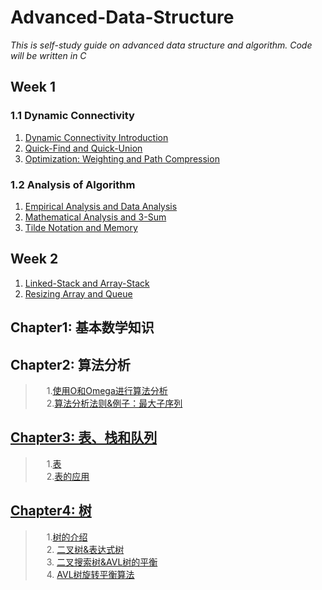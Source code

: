 # Advanced-Data-Structure
*This is self-study guide on advanced data structure and algorithm. Code will be written in C*
## Week 1
### 1.1 Dynamic Connectivity
1. [Dynamic Connectivity Introduction](https://github.com/KingArthur0205/Advanced-Data-Structure/blob/main/Algorithms%20Part1/Week%201/Dynamic%20Connectivity/%E3%80%90DS%E3%80%91Day1.pdf)
2. [Quick-Find and Quick-Union](https://github.com/KingArthur0205/Advanced-Data-Structure/blob/main/Algorithms%20Part1/Week%201/Dynamic%20Connectivity/%E3%80%90DS%E3%80%91Day1(2).pdf)
3. [Optimization: Weighting and Path Compression](https://github.com/KingArthur0205/Advanced-Data-Structure/blob/main/Algorithms%20Part1/Week%201/Dynamic%20Connectivity/%E3%80%90DS%E3%80%91Day1(3).pdf)
### 1.2 Analysis of Algorithm
1. [Empirical Analysis and Data Analysis](https://github.com/KingArthur0205/Advanced-Data-Structure/blob/main/Algorithms%20Part1/Week%201/Analysis%20of%20Algorithms/%E3%80%90DS%E3%80%91Day2.pdf)
2. [Mathematical Analysis and 3-Sum](https://github.com/KingArthur0205/Advanced-Data-Structure/blob/main/Algorithms%20Part1/Week%201/Analysis%20of%20Algorithms/%E3%80%90DS%E3%80%91Day2(2).pdf)
3. [Tilde Notation and Memory](https://github.com/KingArthur0205/Advanced-Data-Structure/blob/main/Algorithms%20Part1/Week%201/Analysis%20of%20Algorithms/%E3%80%90DS%E3%80%91Day3.pdf)
## Week 2
1. [Linked-Stack and Array-Stack](https://github.com/KingArthur0205/Advanced-Data-Structure/blob/main/Algorithms%20Part1/Week%202/Stacks%20and%20Queues/%E3%80%90DS%E3%80%91Day4.pdf)
2. [Resizing Array and Queue](https://github.com/KingArthur0205/Advanced-Data-Structure/blob/main/Algorithms%20Part1/Week%202/Stacks%20and%20Queues/%E3%80%90DS%E3%80%91Day4(2).pdf)

## Chapter1: 基本数学知识
## Chapter2: 算法分析 <br>
> &emsp; 1.[使用O和Omega进行算法分析](https://github.com/KingArthur0205/Advanced-Data-Structure/blob/main/%E6%95%B0%E6%8D%AE%E7%BB%93%E6%9E%84%E4%B8%8E%E7%AE%97%E6%B3%95%E5%88%86%E6%9E%90_C%E8%AF%AD%E8%A8%80%E6%8F%8F%E8%BF%B0/Ch2%20%E7%AE%97%E6%B3%95%E5%88%86%E6%9E%90/%E3%80%90%E6%95%B0%E6%8D%AE%E7%BB%93%E6%9E%84%E3%80%91Day1.pdf) <br>
> &emsp; 2.[算法分析法则&例子：最大子序列](https://github.com/KingArthur0205/Advanced-Data-Structure/blob/main/%E6%95%B0%E6%8D%AE%E7%BB%93%E6%9E%84%E4%B8%8E%E7%AE%97%E6%B3%95%E5%88%86%E6%9E%90_C%E8%AF%AD%E8%A8%80%E6%8F%8F%E8%BF%B0/Ch2%20%E7%AE%97%E6%B3%95%E5%88%86%E6%9E%90/%E3%80%90%E6%95%B0%E6%8D%AE%E7%BB%93%E6%9E%84%E3%80%91Day2.pdf)
## [Chapter3: 表、栈和队列](https://github.com/KingArthur0205/Advanced-Data-Structure/tree/main/%E6%95%B0%E6%8D%AE%E7%BB%93%E6%9E%84%E4%B8%8E%E7%AE%97%E6%B3%95%E5%88%86%E6%9E%90_C%E8%AF%AD%E8%A8%80%E6%8F%8F%E8%BF%B0/Ch3%20%E8%A1%A8%E3%80%81%E6%A0%88%E3%80%81%E9%98%9F%E5%88%97/Code/LinkedList) <br>
> &emsp; 1.[表](https://github.com/KingArthur0205/Advanced-Data-Structure/blob/main/%E6%95%B0%E6%8D%AE%E7%BB%93%E6%9E%84%E4%B8%8E%E7%AE%97%E6%B3%95%E5%88%86%E6%9E%90_C%E8%AF%AD%E8%A8%80%E6%8F%8F%E8%BF%B0/Ch3%20%E8%A1%A8%E3%80%81%E6%A0%88%E3%80%81%E9%98%9F%E5%88%97/%E8%A1%A8/%E3%80%90%E6%95%B0%E6%8D%AE%E7%BB%93%E6%9E%84%E3%80%91Day3.pdf) <br>
> &emsp; 2.[表的应用](https://github.com/KingArthur0205/Advanced-Data-Structure/blob/main/%E6%95%B0%E6%8D%AE%E7%BB%93%E6%9E%84%E4%B8%8E%E7%AE%97%E6%B3%95%E5%88%86%E6%9E%90_C%E8%AF%AD%E8%A8%80%E6%8F%8F%E8%BF%B0/Ch3%20%E8%A1%A8%E3%80%81%E6%A0%88%E3%80%81%E9%98%9F%E5%88%97/%E3%80%90%E6%95%B0%E6%8D%AE%E7%BB%93%E6%9E%84%E3%80%91Day4.pdf)
## [Chapter4: 树](https://github.com/KingArthur0205/Advanced-Data-Structure/tree/main/%E6%95%B0%E6%8D%AE%E7%BB%93%E6%9E%84%E4%B8%8E%E7%AE%97%E6%B3%95%E5%88%86%E6%9E%90_C%E8%AF%AD%E8%A8%80%E6%8F%8F%E8%BF%B0/Ch4%20%E6%A0%91/Code) <br>
> &emsp; 1.[树的介绍](https://github.com/KingArthur0205/Advanced-Data-Structure/blob/main/%E6%95%B0%E6%8D%AE%E7%BB%93%E6%9E%84%E4%B8%8E%E7%AE%97%E6%B3%95%E5%88%86%E6%9E%90_C%E8%AF%AD%E8%A8%80%E6%8F%8F%E8%BF%B0/Ch4%20%E6%A0%91/%E3%80%90%E6%95%B0%E6%8D%AE%E7%BB%93%E6%9E%84%E3%80%91Day4(2).pdf) <br>
> &emsp; 2. [二叉树&表达式树](https://github.com/KingArthur0205/Advanced-Data-Structure/blob/main/%E6%95%B0%E6%8D%AE%E7%BB%93%E6%9E%84%E4%B8%8E%E7%AE%97%E6%B3%95%E5%88%86%E6%9E%90_C%E8%AF%AD%E8%A8%80%E6%8F%8F%E8%BF%B0/Ch4%20%E6%A0%91/%E3%80%90%E6%95%B0%E6%8D%AE%E7%BB%93%E6%9E%84%E3%80%91Day5.pdf) <br>
> &emsp; 3. [二叉搜索树&AVL树的平衡](https://github.com/KingArthur0205/Advanced-Data-Structure/blob/main/%E6%95%B0%E6%8D%AE%E7%BB%93%E6%9E%84%E4%B8%8E%E7%AE%97%E6%B3%95%E5%88%86%E6%9E%90_C%E8%AF%AD%E8%A8%80%E6%8F%8F%E8%BF%B0/Ch4%20%E6%A0%91/%E3%80%90%E6%95%B0%E6%8D%AE%E7%BB%93%E6%9E%84%E3%80%91Day6.pdf) <br>
> &emsp; 4. [AVL树旋转平衡算法](https://github.com/KingArthur0205/Advanced-Data-Structure/blob/main/%E6%95%B0%E6%8D%AE%E7%BB%93%E6%9E%84%E4%B8%8E%E7%AE%97%E6%B3%95%E5%88%86%E6%9E%90_C%E8%AF%AD%E8%A8%80%E6%8F%8F%E8%BF%B0/Ch4%20%E6%A0%91/%E3%80%90%E6%95%B0%E6%8D%AE%E7%BB%93%E6%9E%84%E3%80%91Day7.pdf) <br>
